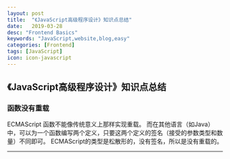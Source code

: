 ```yaml
---
layout: post
title:  "《JavaScript高级程序设计》知识点总结"
date:   2019-03-28
desc: "Frontend Basics"
keywords: "JavaScript,website,blog,easy"
categories: [Frontend]
tags: [JavaScript]
icon: icon-javascript
---
```

## 《JavaScript高级程序设计》知识点总结

### **函数没有重载**
ECMAScript 函数不能像传统意义上那样实现重载。
而在其他语言（如Java）中，可以为一个函数编写两个定义，只要这两个定义的签名（接受的参数类型和数量）不同即可。
ECMAScript的类型是松散形的，没有签名，所以是没有重载的。

***


